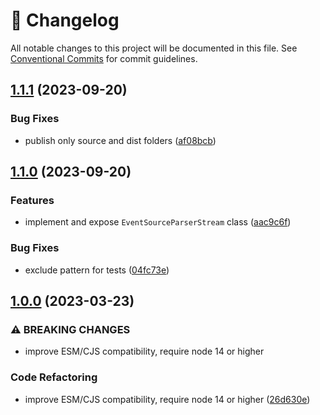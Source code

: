 <!-- markdownlint-disable --><!-- textlint-disable -->

# 📓 Changelog

All notable changes to this project will be documented in this file. See
[Conventional Commits](https://conventionalcommits.org) for commit guidelines.

## [1.1.1](https://github.com/rexxars/eventsource-parser/compare/v1.1.0...v1.1.1) (2023-09-20)

### Bug Fixes

- publish only source and dist folders ([af08bcb](https://github.com/rexxars/eventsource-parser/commit/af08bcb72cda660b0c34d7c2be5794b8d5f9a07e))

## [1.1.0](https://github.com/rexxars/eventsource-parser/compare/v1.0.0...v1.1.0) (2023-09-20)

### Features

- implement and expose `EventSourceParserStream` class ([aac9c6f](https://github.com/rexxars/eventsource-parser/commit/aac9c6f04dd082434baddbd808fd8df52f704506))

### Bug Fixes

- exclude pattern for tests ([04fc73e](https://github.com/rexxars/eventsource-parser/commit/04fc73e804361fc9e4f3922023a5845150d7ae37))

## [1.0.0](https://github.com/rexxars/eventsource-parser/compare/v0.1.0...v1.0.0) (2023-03-23)

### ⚠ BREAKING CHANGES

- improve ESM/CJS compatibility, require node 14 or higher

### Code Refactoring

- improve ESM/CJS compatibility, require node 14 or higher ([26d630e](https://github.com/rexxars/eventsource-parser/commit/26d630e9fc53d3a9e6952dff4b53289e48d1b092))

